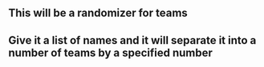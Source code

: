 ## This will be a randomizer for teams

## Give it a list of names and it will separate it into a number of teams by a specified number